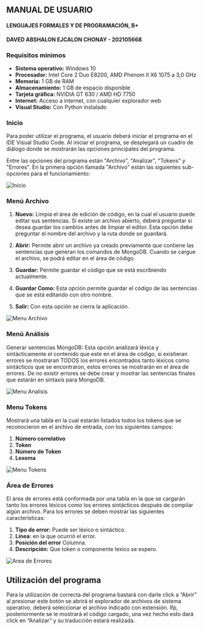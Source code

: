 ﻿## MANUAL DE USUARIO
#### LENGUAJES FORMALES Y DE PROGRAMACIÓN, B+ 
#### DAVED ABSHALON EJCALON CHONAY - 202105668

### Requisitos minimos

- **Sistema operativo:** Windows 10
- **Procesador:** Intel Core 2 Duo E8200, AMD Phenom II X6 1075 a 3,0 GHz
- **Memoria:** 1 GB de RAM
- **Almacenamiento:** 1 GB de espacio disponible
- **Tarjeta gráfica:** NVIDIA GT 630 / AMD HD 7750
- **Internet:** Acceso a internet, con cualquier explorador web
- **Visual Studio:** Con Python instalado

### Inicio

Para poder utilizar el programa, el usuario deberá iniciar el programa en el IDE Visual Studio Code. Al iniciar el programa, se desplegará un cuadro de diálogo donde se mostrarán las opciones principales del programa.

Entre las opciones del programa están "Archivo", "Analizar", "Tokens" y "Errores". En la primera opción llamada "Archivo" están las siguientes sub-opciones para el funcionamiento:

![Inicio](https://i.ibb.co/jLV0KyK/1.png)

### Menú Archivo

1. **Nuevo:** Limpia el área de edición de código, en la cual el usuario puede editar sus sentencias. Si existe un archivo abierto, deberá preguntar si desea guardar los cambios antes de limpiar el editor. Esta opción debe preguntar el nombre del archivo y la ruta donde se guardará.
   
2. **Abrir:** Permite abrir un archivo ya creado previamente que contiene las sentencias que generan los comandos de MongoDB. Cuando se cargue el archivo, se podrá editar en el área de código.

3. **Guardar:** Permite guardar el código que se está escribiendo actualmente.

4. **Guardar Como:** Esta opción permite guardar el código de las sentencias que se está editando con otro nombre.

5. **Salir:** Con esta opción se cierra la aplicación.

![Menu Archivo](https://i.ibb.co/tJdKPgp/archivo-menu.png)

### Menú Análisis

Generar sentencias MongoDB: Esta opción analizará léxica y sintácticamente el contenido que este en el área de código, si existieran errores se mostraran TODOS los errores encontrados tanto léxicos como sintácticos que se encontraron, estos errores se mostrarán en el área de errores. De no existir errores se debe crear y mostrar las sentencias finales que estarán en sintaxis para MongoDB.

![Menu Analisis](https://i.ibb.co/Xk9yvKR/2.png)

### Menu Tokens

Mostrará una tabla en la cual estarán listados todos los tokens que se reconocieron en el archivo de entrada, con los siguientes campos:

1. **Número correlativo**
2. **Token**
3. **Número de Token**
4. **Lexema**

![Menu Tokens](https://i.ibb.co/MV4RncP/4.png)

### Área de Errores

El área de errores está conformada por una tabla en la que se cargarán tanto los errores léxicos como los errores sintácticos después de compilar algún archivo. Para los errores se deben mostrar las siguientes características:

1. **Tipo de error:** Puede ser léxico o sintáctico.
2. **Línea:** en la que ocurrió el error.
3. **Posición del error** Columna.
4. **Descripción:** Que token o componente lexico se espero.

![Area de Errores](https://i.ibb.co/tx3qRR9/5.png)

## Utilización del programa

Para la utilización de correcta del programa bastará con darle click a “Abrir” al presionar este botón se abrirá el explorador de archivos de sistema operativo, deberá seleccionar el archivo indicado con extensión. lfp, posteriormente se le mostrará el código cargado, una vez hecho esto dará click en “Analizar” y su traducción estará realizada.
